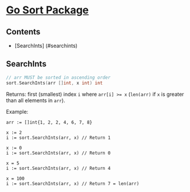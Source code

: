 # [Go Sort Package]()

## Contents
* [SearchInts] (#searchints)

## SearchInts 
```go
// arr MUST be sorted in ascending order
sort.SearchInts(arr []int, x int) int
```
Returns: first (smallest) index `i` where `arr[i] >= x` (`len(arr)` if `x` is greater than all elements in `arr`).

Example:
```linux
arr := []int{1, 2, 2, 4, 6, 7, 8}

x := 2
i := sort.SearchInts(arr, x) // Return 1

x := 0
i := sort.SearchInts(arr, x) // Return 0

x = 5
i := sort.SearchInts(arr, x) // Return 4

x = 100
i := sort.SearchInts(arr, x) // Return 7 = len(arr)
```